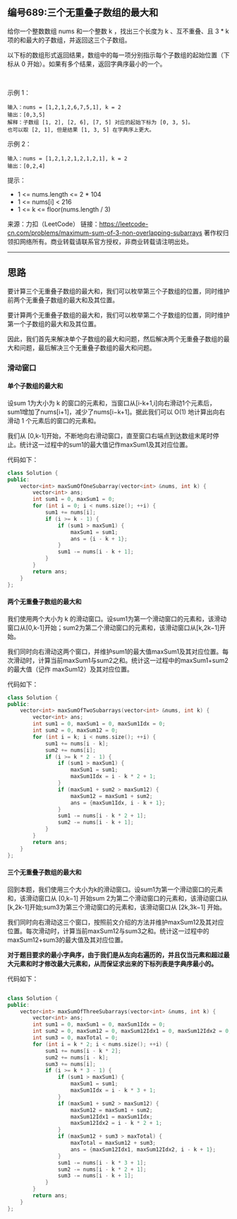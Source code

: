 ## 编号689:三个无重叠子数组的最大和

给你一个整数数组 nums 和一个整数 k ，找出三个长度为 k 、互不重叠、且 3 * k 项的和最大的子数组，并返回这三个子数组。

以下标的数组形式返回结果，数组中的每一项分别指示每个子数组的起始位置（下标从 0 开始）。如果有多个结果，返回字典序最小的一个。

 

示例 1：
```
输入：nums = [1,2,1,2,6,7,5,1], k = 2
输出：[0,3,5]
解释：子数组 [1, 2], [2, 6], [7, 5] 对应的起始下标为 [0, 3, 5]。
也可以取 [2, 1], 但是结果 [1, 3, 5] 在字典序上更大。
```
示例 2：
```
输入：nums = [1,2,1,2,1,2,1,2,1], k = 2
输出：[0,2,4] 
```
提示：

* 1 <= nums.length <= 2 * 104
* 1 <= nums[i] < 216
* 1 <= k <= floor(nums.length / 3)


来源：力扣（LeetCode）
链接：https://leetcode-cn.com/problems/maximum-sum-of-3-non-overlapping-subarrays
著作权归领扣网络所有。商业转载请联系官方授权，非商业转载请注明出处。

---
## 思路

要计算三个无重叠子数组的最大和，我们可以枚举第三个子数组的位置，同时维护前两个无重叠子数组的最大和及其位置。

要计算两个无重叠子数组的最大和，我们可以枚举第二个子数组的位置，同时维护第一个子数组的最大和及其位置。

因此，我们首先来解决单个子数组的最大和问题，然后解决两个无重叠子数组的最大和问题，最后解决三个无重叠子数组的最大和问题。

### 滑动窗口
#### 单个子数组的最大和

设sum 1为大小为 k 的窗口的元素和，当窗口从[i-k+1,i]向右滑动1个元素后，sum1增加了nums[i+1]，减少了nums[i−k+1]。据此我们可以 O(1) 地计算出向右滑动 1 个元素后的窗口的元素和。

我们从 [0,k-1]开始，不断地向右滑动窗口，直至窗口右端点到达数组末尾时停止。统计这一过程中的sum1的最大值记作maxSum1及其对应位置。

代码如下：
```c++
class Solution {
public:
    vector<int> maxSumOfOneSubarray(vector<int> &nums, int k) {
        vector<int> ans;
        int sum1 = 0, maxSum1 = 0;
        for (int i = 0; i < nums.size(); ++i) {
            sum1 += nums[i];
            if (i >= k - 1) {
                if (sum1 > maxSum1) {
                    maxSum1 = sum1;
                    ans = {i - k + 1};
                }
                sum1 -= nums[i - k + 1];
            }
        }
        return ans;
    }
};
```
#### 两个无重叠子数组的最大和

我们使用两个大小为 k 的滑动窗口。设sum1为第一个滑动窗口的元素和，该滑动窗口从[0,k-1]开始；sum2为第二个滑动窗口的元素和，该滑动窗口从[k,2k−1]开始。

我们同时向右滑动这两个窗口，并维护sum1的最大值maxSum1及其对应位置。每次滑动时，计算当前maxSum1与sum2之和。统计这一过程中的maxSum1+sum2的最大值（记作 maxSum12）及其对应位置。

代码如下：
```c++
class Solution {
public:
    vector<int> maxSumOfTwoSubarrays(vector<int> &nums, int k) {
        vector<int> ans;
        int sum1 = 0, maxSum1 = 0, maxSum1Idx = 0;
        int sum2 = 0, maxSum12 = 0;
        for (int i = k; i < nums.size(); ++i) {
            sum1 += nums[i - k];
            sum2 += nums[i];
            if (i >= k * 2 - 1) {
                if (sum1 > maxSum1) {
                    maxSum1 = sum1;
                    maxSum1Idx = i - k * 2 + 1;
                }
                if (maxSum1 + sum2 > maxSum12) {
                    maxSum12 = maxSum1 + sum2;
                    ans = {maxSum1Idx, i - k + 1};
                }
                sum1 -= nums[i - k * 2 + 1];
                sum2 -= nums[i - k + 1];
            }
        }
        return ans;
    }
};
```

#### 三个无重叠子数组的最大和

回到本题，我们使用三个大小为k的滑动窗口。设sum1为第一个滑动窗口的元素和，该滑动窗口从 [0,k−1] 开始sum 2为第二个滑动窗口的元素和，该滑动窗口从[k,2k-1]开始;sum3为第三个滑动窗口的元素和，该滑动窗口从 [2k,3k−1] 开始。

我们同时向右滑动这三个窗口，按照前文介绍的方法并维护maxSum12及其对应位置。每次滑动时，计算当前maxSum12与sum3之和。统计这一过程中的maxSum12+sum3的最大值及其对应位置。

**对于题目要求的最小字典序，由于我们是从左向右遍历的，并且仅当元素和超过最大元素和时才修改最大元素和，从而保证求出来的下标列表是字典序最小的。**

代码如下：
```c++

class Solution {
public:
    vector<int> maxSumOfThreeSubarrays(vector<int> &nums, int k) {
        vector<int> ans;
        int sum1 = 0, maxSum1 = 0, maxSum1Idx = 0;
        int sum2 = 0, maxSum12 = 0, maxSum12Idx1 = 0, maxSum12Idx2 = 0;
        int sum3 = 0, maxTotal = 0;
        for (int i = k * 2; i < nums.size(); ++i) {
            sum1 += nums[i - k * 2];
            sum2 += nums[i - k];
            sum3 += nums[i];
            if (i >= k * 3 - 1) {
                if (sum1 > maxSum1) {
                    maxSum1 = sum1;
                    maxSum1Idx = i - k * 3 + 1;
                }
                if (maxSum1 + sum2 > maxSum12) {
                    maxSum12 = maxSum1 + sum2;
                    maxSum12Idx1 = maxSum1Idx;
                    maxSum12Idx2 = i - k * 2 + 1;
                }
                if (maxSum12 + sum3 > maxTotal) {
                    maxTotal = maxSum12 + sum3;
                    ans = {maxSum12Idx1, maxSum12Idx2, i - k + 1};
                }
                sum1 -= nums[i - k * 3 + 1];
                sum2 -= nums[i - k * 2 + 1];
                sum3 -= nums[i - k + 1];
            }
        }
        return ans;
    }
};
```